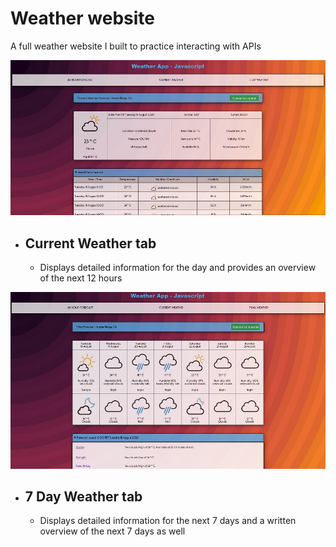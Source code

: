 # Weather website
A full weather website I built to practice interacting with APIs

![Current Weather](https://github.com/Sieroslawski/weatherwebsite/blob/master/weather1.JPG)

* ## Current Weather tab
  * Displays detailed information for the day and provides an overview of the next 12 hours

![Current Weather](https://github.com/Sieroslawski/weatherwebsite/blob/master/weather2.JPG)
* ## 7 Day Weather tab
  * Displays detailed information for the next 7 days and a written overview of the next 7 days as well
